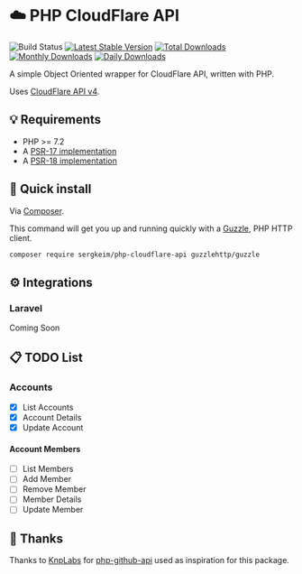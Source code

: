 # ☁️ PHP CloudFlare API

![Build Status](https://github.com/SergkeiM/php-cloudflare-api/actions/workflows/ci.yml/badge.svg)
[![Latest Stable Version](https://poser.pugx.org/sergkeim/php-cloudflare-api/v/stable)](https://packagist.org/packages/sergkeim/php-cloudflare-api)
[![Total Downloads](https://poser.pugx.org/sergkeim/php-cloudflare-api/downloads)](https://packagist.org/packages/sergkeim/php-cloudflare-api)
[![Monthly Downloads](https://poser.pugx.org/sergkeim/php-cloudflare-api/d/monthly)](https://packagist.org/packages/sergkeim/php-cloudflare-api)
[![Daily Downloads](https://poser.pugx.org/sergkeim/php-cloudflare-api/d/daily)](https://packagist.org/packages/sergkeim/php-cloudflare-api)

A simple Object Oriented wrapper for CloudFlare API, written with PHP.

Uses [CloudFlare API v4](https://developers.cloudflare.com/api/).

## 💡 Requirements

* PHP >= 7.2
* A [PSR-17 implementation](https://packagist.org/providers/psr/http-factory-implementation)
* A [PSR-18 implementation](https://packagist.org/providers/psr/http-client-implementation)

## 🚀 Quick install

Via [Composer](https://getcomposer.org).

This command will get you up and running quickly with a [Guzzle](https://github.com/guzzle/guzzle), PHP HTTP client.

```bash
composer require sergkeim/php-cloudflare-api guzzlehttp/guzzle
```

## ⚙️ Integrations

### Laravel

Coming Soon

## 📋 TODO List

### Accounts

- [x] List Accounts
- [x] Account Details
- [x] Update Account

#### Account Members

- [ ] List Members
- [ ] Add Member
- [ ] Remove Member
- [ ] Member Details
- [ ] Update Member

## 🙏 Thanks

Thanks to [KnpLabs](https://github.com/KnpLabs) for [php-github-api](https://github.com/KnpLabs/php-github-api) used as inspiration for this package.